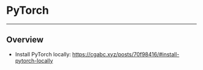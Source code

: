# PyTorch

---

## Overview

* Install PyTorch locally: https://cgabc.xyz/posts/70f98416/#install-pytorch-locally
